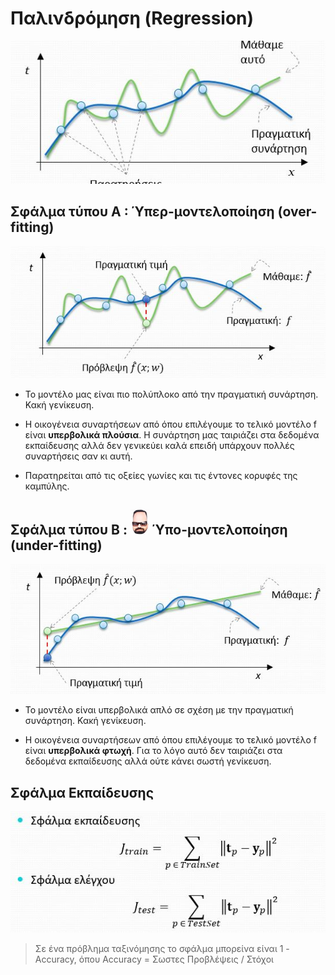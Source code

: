 # Παλινδρόμηση (Regression) 

<img src="./images/diagarm01.jpg"/>

## Σφάλμα τύπου Α : Ύπερ-μοντελοποίηση (over-fitting)

<img src="./images/overfittingdiagram.jpg">

- Το μοντέλο μας είναι πιο πολύπλοκο από την πραγματική συνάρτηση. Κακή γενίκευση.

- Η οικογένεια συναρτήσεων από όπου επιλέγουμε το τελικό μοντέλο f είναι **υπερβολικά πλούσια**. Η συνάρτηση μας ταιριάζει στα δεδομένα εκπαίδευσης αλλά δεν γενικεύει καλά επειδή υπάρχουν πολλές συναρτήσεις σαν κι αυτή.
- Παρατηρείται από τις οξείες γωνίες και τις έντονες κορυφές της καμπύλης.

## Σφάλμα τύπου Β : <img height=40 width=30 src="images/ypokefali.jpg"> Ύπο-μοντελοποίηση (under-fitting)

<img src="images/underfitting.jpg">

- Το μοντέλο είναι υπερβολικά απλό σε σχέση με την πραγματική συνάρτηση. Κακή γενίκευση.


- Η οικογένεια συναρτήσεων από όπου επιλέγουμε το τελικό μοντέλο f είναι **υπερβολικά φτωχή**. Για το λόγο αυτό δεν ταιριάζει στα δεδομένα εκπαίδευσης αλλά ούτε κάνει σωστή γενίκευση.

## Σφάλμα Εκπαίδευσης

<img src="images/mse.jpg">

>Σε ένα  πρόβλημα  ταξινόμησης το σφάλμα μπορείνα είναι  1 - Accuracy, όπου Accuracy = Σωστες Προβλέψεις / Στόχοι